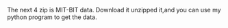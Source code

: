 The next 4 zip is MIT-BIT data.
Download it unzipped it,and you can use my python program to get the data.

